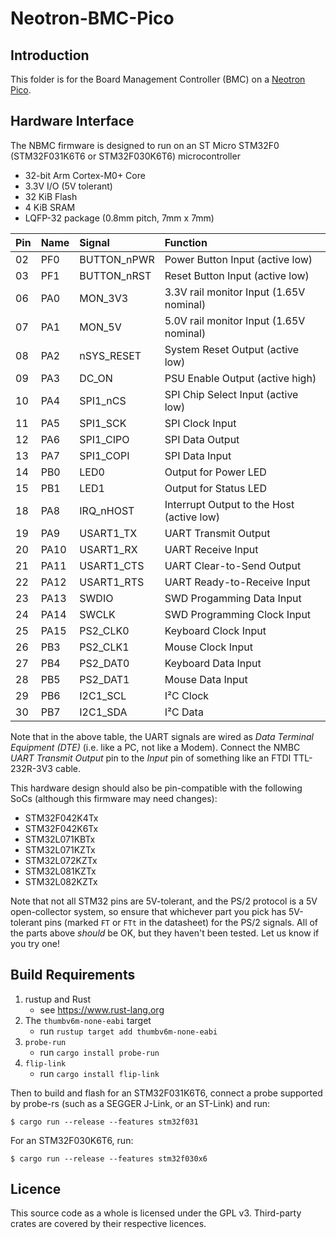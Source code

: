 # Neotron-BMC-Pico

## Introduction

This folder is for the Board Management Controller (BMC) on a [Neotron Pico](https://github.com/neotron-compute/neotron-pico).

## Hardware Interface

The NBMC firmware is designed to run on an ST Micro STM32F0 (STM32F031K6T6 or STM32F030K6T6) microcontroller

* 32-bit Arm Cortex-M0+ Core
* 3.3V I/O (5V tolerant)
* 32 KiB Flash
* 4 KiB SRAM
* LQFP-32 package (0.8mm pitch, 7mm x 7mm)


| Pin  | Name | Signal      | Function                                     |
| :--- | :--- | :---------- | :------------------------------------------- |
| 02   | PF0  | BUTTON_nPWR | Power Button Input (active low)              |
| 03   | PF1  | BUTTON_nRST | Reset Button Input (active low)              |
| 06   | PA0  | MON_3V3     | 3.3V rail monitor Input (1.65V nominal)      |
| 07   | PA1  | MON_5V      | 5.0V rail monitor Input (1.65V nominal)      |
| 08   | PA2  | nSYS_RESET  | System Reset Output (active low)             |
| 09   | PA3  | DC_ON       | PSU Enable Output (active high)              |
| 10   | PA4  | SPI1_nCS    | SPI Chip Select Input (active low)           |
| 11   | PA5  | SPI1_SCK    | SPI Clock Input                              |
| 12   | PA6  | SPI1_CIPO   | SPI Data Output                              |
| 13   | PA7  | SPI1_COPI   | SPI Data Input                               |
| 14   | PB0  | LED0        | Output for Power LED                         |
| 15   | PB1  | LED1        | Output for Status LED                        |
| 18   | PA8  | IRQ_nHOST   | Interrupt Output to the Host (active low)    |
| 19   | PA9  | USART1_TX   | UART Transmit Output                         |
| 20   | PA10 | USART1_RX   | UART Receive Input                           |
| 21   | PA11 | USART1_CTS  | UART Clear-to-Send Output                    |
| 22   | PA12 | USART1_RTS  | UART Ready-to-Receive Input                  |
| 23   | PA13 | SWDIO       | SWD Progamming Data Input                    |
| 24   | PA14 | SWCLK       | SWD Programming Clock Input                  |
| 25   | PA15 | PS2_CLK0    | Keyboard Clock Input                         |
| 26   | PB3  | PS2_CLK1    | Mouse Clock Input                            |
| 27   | PB4  | PS2_DAT0    | Keyboard Data Input                          |
| 28   | PB5  | PS2_DAT1    | Mouse Data Input                             |
| 29   | PB6  | I2C1_SCL    | I²C Clock                                    |
| 30   | PB7  | I2C1_SDA    | I²C Data                                     |

Note that in the above table, the UART signals are wired as _Data Terminal Equipment (DTE)_ (i.e. like a PC, not like a Modem). Connect the NMBC *UART Transmit Output* pin to the *Input* pin of something like an FTDI TTL-232R-3V3 cable.

This hardware design should also be pin-compatible with the following SoCs (although this firmware may need changes):

* STM32F042K4Tx
* STM32F042K6Tx
* STM32L071KBTx
* STM32L071KZTx
* STM32L072KZTx
* STM32L081KZTx
* STM32L082KZTx

Note that not all STM32 pins are 5V-tolerant, and the PS/2 protocol is a 5V open-collector system, so ensure that whichever part you pick has 5V-tolerant pins (marked `FT` or `FTt` in the datasheet) for the PS/2 signals. All of the parts above _should_ be OK, but they haven't been tested. Let us know if you try one!

## Build Requirements

1. rustup and Rust
   - see https://www.rust-lang.org
2. The `thumbv6m-none-eabi` target
   - run `rustup target add thumbv6m-none-eabi`
3. `probe-run`
   - run `cargo install probe-run`
4. `flip-link`
   - run `cargo install flip-link`

Then to build and flash for an STM32F031K6T6, connect a probe supported by probe-rs (such as a SEGGER J-Link, or an ST-Link) and run:

```
$ cargo run --release --features stm32f031
```

For an STM32F030K6T6, run:


```
$ cargo run --release --features stm32f030x6
```

## Licence

This source code as a whole is licensed under the GPL v3. Third-party crates are covered by their respective licences.

